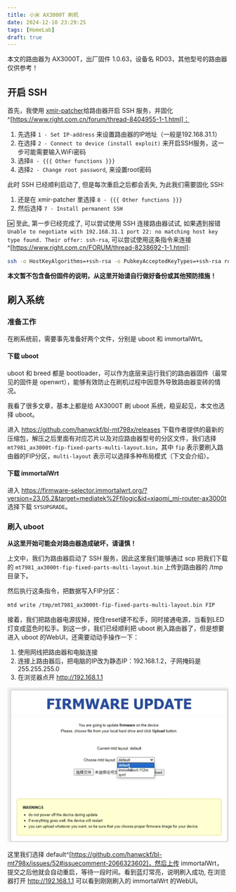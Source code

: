 ```yaml
---
title: 小米 AX3000T 刷机
date: 2024-12-10 23:29:25
tags: [HomeLab]
draft: true
---
```


本文的路由器为 AX3000T，出厂固件 1.0.63，设备名 RD03，其他型号的路由器仅供参考！

<!-- more -->

## 开启 SSH

首先，我使用 [xmir-patcher](https://github.com/openwrt-xiaomi/xmir-patcher)给路由器开启 SSH 服务，并固化^[https://www.right.com.cn/forum/thread-8404955-1-1.html]：

1. 先选择 `1 - Set IP-address` 来设置路由器的IP地址（一般是192.168.31.1）
2. 在选择 `2 - Connect to device (install exploit)` 来开启SSH服务，这一步可能需要输入WiFi密码
3. 选择`8 - {{{ Other functions }}}`
4. 选择`2 - Change root password`, 来设置root密码

此时 SSH 已经顺利启动了, 但是每次重启之后都会丢失, 为此我们需要固化 SSH:

1. 还是在 xmir-patcher 里选择 `8 - {{{ Other functions }}}`
2. 然后选择 `7 - Install permanent SSH`

🆗 至此, 第一步已经完成了, 可以尝试使用 SSH 连接路由器试试, 如果遇到报错 `Unable to negotiate with 192.168.31.1 port 22: no matching host key type found. Their offer: ssh-rsa`, 可以尝试使用这条指令来连接^[https://www.right.com.cn/FORUM/thread-8238692-1-1.html]:

```sh
ssh -o HostKeyAlgorithms=+ssh-rsa -o PubkeyAcceptedKeyTypes=+ssh-rsa root@192.168.31.1
```

**本文暂不包含备份固件的说明，从这里开始请自行做好备份或其他预防措施！**


## 刷入系统

### 准备工作

在刷系统前，需要事先准备好两个文件，分别是 uboot 和 immortalWrt。

#### 下载 uboot

uboot 和 breed 都是 bootloader，可以作为底层来运行我们的路由器固件（最常见的固件是 openwrt），能够有效防止在刷机过程中因意外导致路由器变砖的情况。

我看了很多文章，基本上都是给 AX3000T 刷 uboot 系统，稳妥起见，本文也选择 uboot。

进入 https://github.com/hanwckf/bl-mt798x/releases 下载作者提供的最新的压缩包，解压之后里面有对应芯片以及对应路由器型号的分区文件，我们选择 `mt7981_ax3000t-fip-fixed-parts-multi-layout.bin`，其中 `fip` 表示要刷入路由器的FIP分区，`multi-layout` 表示可以选择多种布局模式（下文会介绍）。

#### 下载 immortalWrt

进入 https://firmware-selector.immortalwrt.org/?version=23.05.2&target=mediatek%2Ffilogic&id=xiaomi_mi-router-ax3000t 选择下载 `SYSUPGRADE`。

### 刷入 uboot

**从这里开始可能会对路由器造成破坏，请谨慎！**

上文中，我们为路由器启动了 SSH 服务，因此这里我们能够通过 scp 把我们下载的 `mt7981_ax3000t-fip-fixed-parts-multi-layout.bin` 上传到路由器的 /tmp 目录下。

然后执行这条指令，把数据写入FIP分区：

```sh
mtd write /tmp/mt7981_ax3000t-fip-fixed-parts-multi-layout.bin FIP
```

接着，我们把路由器电源拔掉，按住reset键不松手，同时接通电源，当看到LED灯变成蓝色时松手。到这一步，我们已经顺利把 uboot 刷入路由器了，但是想要进入 uboot 的WebUI，还需要动动手操作一下：

1. 使用网线把路由器和电脑连接
2. 连接上路由器后，把电脑的IP改为静态IP：192.168.1.2，子网掩码是 255.255.255.0
3. 在浏览器点开 http://192.168.1.1

![uboot webui](assets/image-1.png)

这里我们选择 default^[https://github.com/hanwckf/bl-mt798x/issues/52#issuecomment-2066323602]，然后上传 immortalWrt，提交之后他就会自动重启，等待一段时间。看到蓝灯常亮，说明刷入成功, 在浏览器打开 http://192.168.1.1 可以看到刚刚刷入的 immortalWrt 的WebUI。
